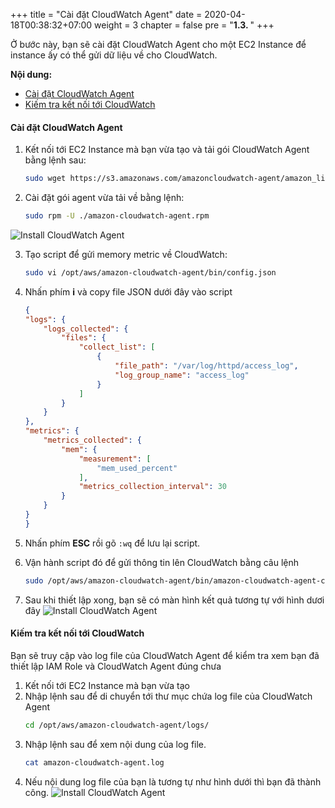 +++
title = "Cài đặt CloudWatch Agent"
date = 2020-04-18T00:38:32+07:00
weight = 3
chapter = false
pre = "<b>1.3. </b>"
+++

Ở bước này, bạn sẽ cài đặt CloudWatch Agent cho một EC2 Instance để instance ấy có thể gửi dữ liệu về cho CloudWatch.

**Nội dung:**
- [Cài đặt CloudWatch Agent](#cài-đặt-cloudwatch-agent)
- [Kiếm tra kết nối tới CloudWatch](#kiếm-tra-kết-nối-tới-cloudwatch)

#### Cài đặt CloudWatch Agent
1. Kết nối tới EC2 Instance mà bạn vừa tạo và tải gói CloudWatch Agent bằng lệnh sau:  
    ```bash
    sudo wget https://s3.amazonaws.com/amazoncloudwatch-agent/amazon_linux/amd64/latest/amazon-cloudwatch-agent.rpm
    ```
2. Cài đặt gói agent vừa tải về bằng lệnh:  
    ```bash
    sudo rpm -U ./amazon-cloudwatch-agent.rpm
    ```
![Install CloudWatch Agent](/images/5-monitoring/1.3_cmd.png?width=90pc)

3. Tạo script để gửi memory metric về CloudWatch:  
    ```bash
    sudo vi /opt/aws/amazon-cloudwatch-agent/bin/config.json
    ```  
4. Nhấn phím **i** và copy file JSON dưới đây vào script
    ```json
    {
    "logs": {
        "logs_collected": {
            "files": {
                "collect_list": [
                    {
                        "file_path": "/var/log/httpd/access_log",
                        "log_group_name": "access_log"
                    }
                ]
            }
        }
    },
    "metrics": {
        "metrics_collected": {
            "mem": {
                "measurement": [
                    "mem_used_percent"
                ],
                "metrics_collection_interval": 30
            }
        }
    }
    }
   ```

5. Nhấn phím **ESC** rồi gõ ```:wq``` để lưu lại script.
6. Vận hành script đó để gửi thông tin lên CloudWatch bằng câu lệnh  
    ```bash
    sudo /opt/aws/amazon-cloudwatch-agent/bin/amazon-cloudwatch-agent-ctl -a fetch-config -m ec2 -c file:/opt/aws/amazon-cloudwatch-agent/bin/config.json -s
    ```
7. Sau khi thiết lập xong, bạn sẽ có màn hình kết quả tương tự với hình dươi đây
![Install CloudWatch Agent](/images/5-monitoring/1.3_cmd2.png?width=90pc)

#### Kiếm tra kết nối tới CloudWatch
Bạn sẽ truy cập vào log file của CloudWatch Agent để kiểm tra xem bạn đã thiết lập IAM Role và CloudWatch Agent đúng chưa
1. Kết nối tới EC2 Instance mà bạn vừa tạo
2. Nhập lệnh sau để di chuyển tới thư mục chứa log file của CloudWatch Agent
    ```bash
    cd /opt/aws/amazon-cloudwatch-agent/logs/
    ```
3. Nhập lệnh sau để xem nội dung của log file.
    ```bash
    cat amazon-cloudwatch-agent.log
    ```
4. Nếu nội dung log file của bạn là tương tự như hình dưới thì bạn đã thành công.
![Install CloudWatch Agent](/images/5-monitoring/1.3_cmd3.png?width=90pc)